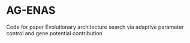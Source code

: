 # AG-ENAS
Code for paper Evolutionary architecture search via adaptive parameter control and gene potential contribution
